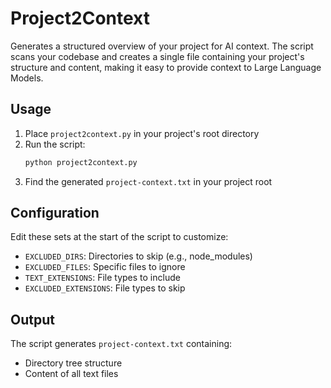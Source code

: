 # Project2Context

Generates a structured overview of your project for AI context. The script scans your codebase and creates a single file containing your project's structure and content, making it easy to provide context to Large Language Models.

## Usage

1. Place `project2context.py` in your project's root directory
2. Run the script:
   ```bash
   python project2context.py
   ```
3. Find the generated `project-context.txt` in your project root

## Configuration

Edit these sets at the start of the script to customize:
- `EXCLUDED_DIRS`: Directories to skip (e.g., node_modules)
- `EXCLUDED_FILES`: Specific files to ignore
- `TEXT_EXTENSIONS`: File types to include
- `EXCLUDED_EXTENSIONS`: File types to skip

## Output

The script generates `project-context.txt` containing:
- Directory tree structure
- Content of all text files
